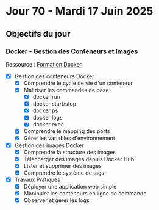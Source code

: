# Jour 70 - Mardi 17 Juin 2025

## Objectifs du jour

### Docker - Gestion des Conteneurs et Images

Ressource : [Formation Docker](https://github.com/HachemiH/formation-docker)

- [x] Gestion des conteneurs Docker
  - [x] Comprendre le cycle de vie d'un conteneur
  - [x] Maîtriser les commandes de base
    - [x] docker run
    - [x] docker start/stop
    - [x] docker ps
    - [x] docker logs
    - [x] docker exec
  - [x] Comprendre le mapping des ports
  - [x] Gérer les variables d'environnement

- [x] Gestion des images Docker
  - [x] Comprendre la structure des images
  - [x] Télécharger des images depuis Docker Hub
  - [x] Lister et supprimer des images
  - [x] Comprendre le système de tags

- [x] Travaux Pratiques
  - [x] Déployer une application web simple
  - [x] Manipuler les conteneurs en ligne de commande
  - [x] Observer et gérer les logs 
